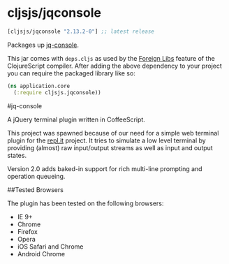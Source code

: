 # cljsjs/jqconsole
```clojure
[cljsjs/jqconsole "2.13.2-0"] ;; latest release
```
Packages up [jq-console](https://github.com/replit/jq-console).

This jar comes with `deps.cljs` as used by the [Foreign Libs][flibs] feature
of the ClojureScript compiler. After adding the above dependency to your project
you can require the packaged library like so:

```clojure
(ns application.core
  (:require cljsjs.jqconsole))
```

[flibs]: https://github.com/clojure/clojurescript/wiki/Packaging-Foreign-Dependencies

#jq-console

A jQuery terminal plugin written in CoffeeScript.

This project was spawned because of our need for a simple web terminal plugin
for the <a href="http://repl.it">repl.it</a> project. It tries to simulate a low level terminal by providing (almost)
raw input/output streams as well as input and output states.

Version 2.0 adds baked-in support for rich multi-line prompting and operation
queueing.


##Tested Browsers

The plugin has been tested on the following browsers:

* IE 9+
* Chrome
* Firefox
* Opera
* iOS Safari and Chrome
* Android Chrome
